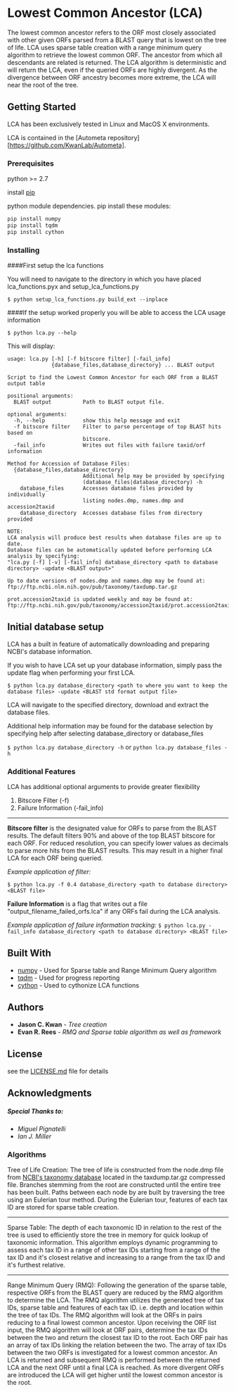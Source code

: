 # Lowest Common Ancestor (LCA)

The lowest common ancestor refers to the ORF most closely associated with other given ORFs parsed from a BLAST query that is lowest on the tree of life. LCA uses sparse table creation with a range minimum query algorithm to retrieve the lowest common ORF. The ancestor from which all descendants are related is returned. The LCA algorithm is deterministic and will return the LCA, even if the queried ORFs are highly divergent. As the divergence between ORF ancestry becomes more extreme, the LCA will near the root of the tree.

## Getting Started

LCA has been exclusively tested in Linux and MacOS X environments.

LCA is contained in the [Autometa repository][https://github.com/KwanLab/Autometa].

### Prerequisites

python >= 2.7

install [pip](https://packaging.python.org/tutorials/installing-packages/ "python package pip homepage")

python module dependencies.
pip install these modules:

```bash
pip install numpy
pip install tqdm
pip install cython
```

### Installing

####First setup the lca functions

You will need to navigate to the directory in which you have placed lca_functions.pyx and setup_lca_functions.py

`$ python setup_lca_functions.py build_ext --inplace`

####If the setup worked properly
you will be able to access the LCA usage information

`$ python lca.py --help`

This will display:
```
usage: lca.py [-h] [-f bitscore filter] [-fail_info]
              {database_files,database_directory} ... BLAST output

Script to find the Lowest Common Ancestor for each ORF from a BLAST output table

positional arguments:
  BLAST output          Path to BLAST output file.

optional arguments:
  -h, --help            show this help message and exit
  -f bitscore filter    Filter to parse percentage of top BLAST hits based on
                        bitscore.
  -fail_info            Writes out files with failure taxid/orf information

Method for Accession of Database Files:
  {database_files,database_directory}
                        Additional help may be provided by specifying
                        (database_files|database_directory) -h
    database_files      Accesses database files provided by individually
                        listing nodes.dmp, names.dmp and accession2taxid
    database_directory  Accesses database files from directory provided

NOTE:
LCA analysis will produce best results when database files are up to date.
Database files can be automatically updated before performing LCA analysis by specifying:
"lca.py [-f] [-v] [-fail_info] database_directory <path to database directory> -update <BLAST output>"

Up to date versions of nodes.dmp and names.dmp may be found at:
ftp://ftp.ncbi.nlm.nih.gov/pub/taxonomy/taxdump.tar.gz

prot.accession2taxid is updated weekly and may be found at:
ftp://ftp.ncbi.nih.gov/pub/taxonomy/accession2taxid/prot.accession2taxid.gz
```
## Initial database setup

LCA has a built in feature of automatically downloading and preparing NCBI's database information.

If you wish to have LCA set up your database information, simply pass the update flag when performing your first LCA.

`$ python lca.py database_directory <path to where you want to keep the database files> -update <BLAST std format output file>`

LCA will navigate to the specified directory, download and extract the database files.

Additional help information may be found for the database selection by specifying help after selecting database_directory or database_files

`$ python lca.py database_directory -h` or `python lca.py database_files -h`

### Additional Features

LCA has additional optional arguments to provide greater flexibility

1. Bitscore Filter (-f)
1. Failure Information  (-fail_info)
___


**Bitscore filter** is the designated value for ORFs to parse from the BLAST results. The default filters 90% and above of the top BLAST bitscore for each ORF. For reduced resolution, you can specify lower values as decimals to parse more hits from the BLAST results. This may result in a higher final LCA for each ORF being queried.

_Example application of filter:_

`$ python lca.py -f 0.4 database_directory <path to database directory> <BLAST file>`

**Failure Information** is a flag that writes out a file "output_filename_failed_orfs.lca" if any ORFs fail during the LCA analysis.

_Example application of failure information tracking:_
`$ python lca.py -fail_info database_directory <path to database directory> <BLAST file>`

## Built With

* [numpy](http://www.numpy.org/) - Used for Sparse table and Range Minimum Query algorithm
* [tqdm](https://pypi.python.org/pypi/tqdm) - Used for progress reporting
* [cython](http://cython.org/) - Used to cythonize LCA functions

## Authors

* **Jason C. Kwan** - *Tree creation*
* **Evan R. Rees** - *RMQ and Sparse table algorithm as well as framework*

## License

see the [LICENSE.md](https://github.com/KwanLab/Autometa/blob/master/LICENSE.txt) file for details

## Acknowledgments

##### Special Thanks to:

* _Miguel Pignatelli_
* _Ian J. Miller_


### Algorithms

Tree of Life Creation:
The tree of life is constructed from the node.dmp file from [NCBI's taxonomy database](ftp://ftp.ncbi.nlm.nih.gov/pub/taxonomy/ "NCBI's taxonomy database directory") located in the taxdump.tar.gz compressed file. Branches stemming from the root are constructed until the entire tree has been built. Paths between each node by are built by traversing the tree using an Eulerian tour method. During the Eulerian tour, features of each tax ID are stored for sparse table creation.
___

Sparse Table:
The depth of each taxonomic ID in relation to the rest of the tree is used to efficiently store the tree in memory for quick lookup of taxonomic information. This algorithm employs dynamic programming to assess each tax ID in a range of other tax IDs starting from a range of the tax ID and it's closest relative and increasing to a range from the tax ID and it's furthest relative.
___

Range Minimum Query (RMQ):
Following the generation of the sparse table, respective ORFs from the BLAST query are reduced by the RMQ algorithm to determine the LCA. The RMQ algorithm utilizes the generated tree of tax IDs, sparse table and features of each tax ID. i.e. depth and location within the tree of tax IDs. The RMQ algorithm will look at the ORFs in pairs reducing to a final lowest common ancestor. Upon receiving the ORF list input, the RMQ algorithm will look at ORF pairs, determine the tax IDs between the two and return the closest tax ID to the root. Each ORF pair has an array of tax IDs linking the relation between the two. The array of tax IDs between the two ORFs is investigated for a lowest common ancestor. An LCA is returned and subsequent RMQ is performed between the returned LCA and the next ORF until a final LCA is reached. As more divergent ORFs are introduced the LCA will get higher until the lowest common ancestor is the root.

[AutometaRepo]:(https://github.com/KwanLab/Autometa/)

